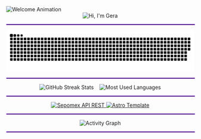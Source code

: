 <!-- Welcome Animation -->
<div align="left">
  <picture>
    <source media="(prefers-color-scheme: dark)" srcset="https://readme-typing-svg.demolab.com?font=Source+Code+Pro&weight=600&size=24&duration=3000&pause=999999999&repeat=false&color=9745F5&center=true&vCenter=true&width=435&lines=Welcome+to+my+GitHub+Profile!" />
    <source media="(prefers-color-scheme: light)" srcset="https://readme-typing-svg.demolab.com?font=Source+Code+Pro&weight=600&size=24&duration=3000&pause=999999999&repeat=false&color=24292E&center=true&vCenter=true&width=435&lines=Welcome+to+my+GitHub+Profile!" />
    <img src="https://readme-typing-svg.demolab.com?font=Source+Code+Pro&weight=600&size=24&duration=3000&pause=999999999&repeat=false&color=9745F5&center=true&vCenter=true&width=435&lines=Welcome+to+my+GitHub+Profile!" alt="Welcome Animation" />
  </picture>
</div>

<!-- Typing Animation Header -->
<div align="center">
  <picture>
    <source media="(prefers-color-scheme: dark)" srcset="https://readme-typing-svg.demolab.com?font=Source+Code+Pro&weight=600&size=30&duration=4000&pause=1000&color=9745F5&center=true&vCenter=true&random=false&width=435&lines=$+echo+%22Hi%2C+I%27m+Gera%22" />
    <source media="(prefers-color-scheme: light)" srcset="https://readme-typing-svg.demolab.com?font=Source+Code+Pro&weight=600&size=30&duration=4000&pause=1000&color=24292E&center=true&vCenter=true&random=false&width=435&lines=$+echo+%22Hi%2C+I%27m+Gera%22" />
    <img src="https://readme-typing-svg.demolab.com?font=Source+Code+Pro&weight=600&size=30&duration=4000&pause=1000&color=9745F5&center=true&vCenter=true&random=false&width=435&lines=$+echo+%22Hi%2C+I%27m+Gera%22" alt="Hi, I'm Gera" />
  </picture>
  <hr style="border: 1px solid #9745F5; width: 100%;" />
</div>

<!-- Contribution Snake Animation -->
<div align="center">
  <picture>
    <source media="(prefers-color-scheme: dark)" srcset="dist/github-snake-dark.svg" />
    <source media="(prefers-color-scheme: light)" srcset="dist/github-snake.svg" />
    <img alt="github-snake" src="dist/github-snake.svg" />
  </picture>
  <hr style="border: 1px solid #9745F5; width: 100%;" />
</div>

<!-- GitHub Stats Section -->
<div align="center">
  <picture>
    <source media="(prefers-color-scheme: dark)" srcset="https://github-readme-streak-stats.herokuapp.com/?user=hkxdv&theme=midnight-purple&hide_border=true" />
    <source media="(prefers-color-scheme: light)" srcset="https://github-readme-streak-stats.herokuapp.com/?user=hkxdv&theme=default&hide_border=true" />
    <img height="180em" src="https://github-readme-streak-stats.herokuapp.com/?user=hkxdv&theme=midnight-purple&hide_border=true" alt="GitHub Streak Stats" />
  </picture>
  &nbsp;&nbsp;
  <picture>
    <source media="(prefers-color-scheme: dark)" srcset="https://github-readme-stats.vercel.app/api/top-langs/?username=hkxdv&theme=midnight-purple&hide_border=true&layout=compact&langs_count=10&hide=css" />
    <source media="(prefers-color-scheme: light)" srcset="https://github-readme-stats.vercel.app/api/top-langs/?username=hkxdv&theme=default&hide_border=true&layout=compact&langs_count=10&hide=css" />
    <img height="180em" src="https://github-readme-stats.vercel.app/api/top-langs/?username=hkxdv&theme=midnight-purple&hide_border=true&layout=compact&langs_count=10&hide=css" alt="Most Used Languages" />
  </picture>
  <hr style="border: 1px solid #9745F5; width: 100%;" />
</div>

<!-- Featured Projects Section -->
<div align="center">
  <a href="https://github.com/hkxdv/sepomex-api-rest">
    <picture>
      <source media="(prefers-color-scheme: dark)" srcset="https://github-readme-stats.vercel.app/api/pin/?username=hkxdv&repo=sepomex-api-rest&border_color=9745F5&bg_color=0D1117&title_color=C9D1D9&text_color=8B949E&icon_color=9745F5" />
      <source media="(prefers-color-scheme: light)" srcset="https://github-readme-stats.vercel.app/api/pin/?username=hkxdv&repo=sepomex-api-rest&border_color=9745F5&bg_color=FFFFFF&title_color=0366d6&text_color=24292e&icon_color=9745F5" />
      <img src="https://github-readme-stats.vercel.app/api/pin/?username=hkxdv&repo=sepomex-api-rest&border_color=9745F5&bg_color=0D1117&title_color=C9D1D9&text_color=8B949E&icon_color=9745F5" alt="Sepomex API REST" />
    </picture>
  </a>
  <a href="https://github.com/hkxdv/sepomex-psql-db">
    <picture>
      <source media="(prefers-color-scheme: dark)" srcset="https://github-readme-stats.vercel.app/api/pin/?username=hkxdv&repo=astro-shade-dx-template&border_color=9745F5&bg_color=0D1117&title_color=C9D1D9&text_color=8B949E&icon_color=9745F5" />
      <source media="(prefers-color-scheme: light)" srcset="https://github-readme-stats.vercel.app/api/pin/?username=hkxdv&repo=astro-shade-dx-template&border_color=9745F5&bg_color=FFFFFF&title_color=0366d6&text_color=24292e&icon_color=9745F5" />
      <img src="https://github-readme-stats.vercel.app/api/pin/?username=hkxdv&repo=astro-shade-dx-template&border_color=9745F5&bg_color=0D1117&title_color=C9D1D9&text_color=8B949E&icon_color=9745F5" alt="Astro Template" />
    </picture>
  </a>
  <hr style="border: 1px solid #9745F5; width: 100%;" />
</div>

<!-- Activity Graph Section -->
<div align="center">
  <picture>
    <source media="(prefers-color-scheme: dark)" srcset="https://github-readme-activity-graph.vercel.app/graph?username=hkxdv&custom_title=Activity%20Graph&bg_color=0D1117&color=9745F5&line=9745F5&point=9745F5&area_color=9745F5&title_color=FFFFFF&area=true&hide_border=true&range=all_time" />
    <source media="(prefers-color-scheme: light)" srcset="https://github-readme-activity-graph.vercel.app/graph?username=hkxdv&custom_title=Activity%20Graph&bg_color=FFFFFF&color=9745F5&line=9745F5&point=9745F5&area_color=9745F5&title_color=24292e&area=true&hide_border=true&range=all_time" />
    <img src="https://github-readme-activity-graph.vercel.app/graph?username=hkxdv&custom_title=Activity%20Graph&bg_color=0D1117&color=9745F5&line=9745F5&point=9745F5&area_color=9745F5&title_color=FFFFFF&area=true&hide_border=true&range=all_time" alt="Activity Graph" />
  </picture>
  <hr style="border: 1px solid #9745F5; width: 100%;" />
</div>

